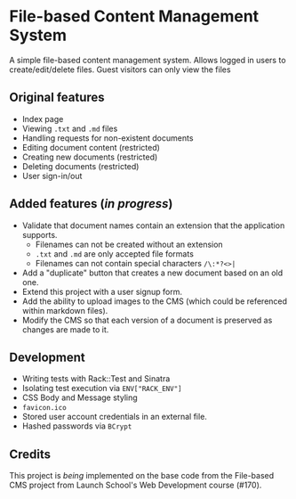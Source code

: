 # File-based Content Management System

A simple file-based content management system. Allows logged in users to create/edit/delete files. Guest visitors can only view the files

## Original features

* Index page
* Viewing `.txt` and `.md` files
* Handling requests for non-existent documents
* Editing document content (restricted)
* Creating new documents (restricted)
* Deleting documents (restricted)
* User sign-in/out

## Added features (*in progress*)

* Validate that document names contain an extension that the application supports.
  * Filenames can not be created without an extension
  * `.txt` and `.md` are only accepted file formats
  * Filenames can not contain special characters `/\:*?<>|`
* Add a "duplicate" button that creates a new document based on an old one.
* Extend this project with a user signup form.
* Add the ability to upload images to the CMS (which could be referenced within markdown files).
* Modify the CMS so that each version of a document is preserved as changes are made to it.

## Development

* Writing tests with Rack::Test and Sinatra
* Isolating test execution via `ENV["RACK_ENV"]`
* CSS Body and Message styling
* `favicon.ico`
* Stored user account credentials in an external file.
* Hashed passwords via `BCrypt`


## Credits

This project is *being* implemented on the base code from the File-based CMS project from Launch
School's Web Development course (#170).
